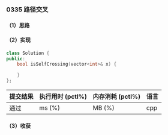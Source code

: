 ### 0335 路径交叉

#### （1）思路

#### （2）实现

```cpp
class Solution {
public:
    bool isSelfCrossing(vector<int>& x) {

    }
};
```

| 提交结果 | 执行用时 (pctl%) | 内存消耗 (pctl%) | 语言 |
|:---------|:-----------------|:-----------------|:-----|
| 通过     |  ms (%)   |  MB (%)  | cpp  |

#### （3）收获
